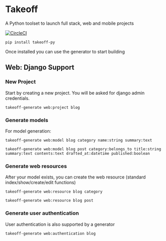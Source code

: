 # Takeoff
A Python toolset to launch full stack, web and mobile projects

[![CircleCI](https://circleci.com/gh/themarceloribeiro/takeoff-py.svg?style=svg)](https://app.circleci.com/pipelines/github/themarceloribeiro/takeoff-py)

```
pip install takeoff-py
```

Once installed you can use the generator to start building

## Web: Django Support

### New Project

Start by creating a new project. You will be asked for django admin credentials.

```
takeoff-generate web:project blog
```

### Generate models

For model generation:

```
takeoff-generate web:model blog category name:string summary:text
```

```
takeoff-generate web:model blog post category:belongs_to title:string summary:text contents:text drafted_at:datetime published:boolean 
```

### Generate web resources

After your model exists, you can create the web resource (standard index/show/create/edit functions)

```
takeoff-generate web:resource blog category
```

```
takeoff-generate web:resource blog post
```

### Generate user authentication

User authentication is also supported by a generator

```
takeoff-generate web:authentication blog
```